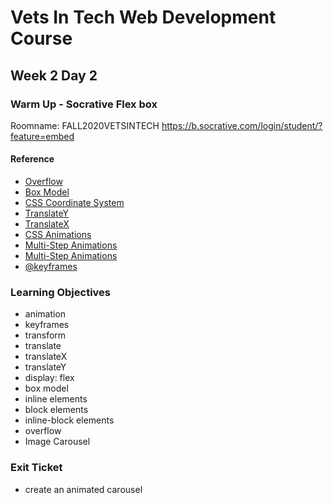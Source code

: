 # Vets In Tech Web Development Course

## Week 2 Day 2

### Warm Up - Socrative Flex box

Roomname: FALL2020VETSINTECH
https://b.socrative.com/login/student/?feature=embed


#### Reference
- [Overflow](https://developer.mozilla.org/en-US/docs/Learn/CSS/Building_blocks/Overflowing_content)
- [Box Model](https://developer.mozilla.org/en-US/docs/Learn/CSS/Building_blocks/The_box_model)
- [CSS Coordinate System](https://developer.mozilla.org/en-US/docs/Web/CSS/transform-function/translate)
- [TranslateY](https://developer.mozilla.org/en-US/docs/Web/CSS/transform-function/translateY)
- [TranslateX](https://developer.mozilla.org/en-US/docs/Web/CSS/transform-function/translateC)
- [CSS Animations](https://www.w3schools.com/css/css3_animations.asp)
- [Multi-Step Animations](https://css-tricks.com/using-multi-step-animations-transitions/)
- [Multi-Step Animations](https://developer.mozilla.org/en-US/docs/Learn/CSS/Building_blocks/Overflowing_content)
- [@keyframes](https://developer.mozilla.org/en-US/docs/Web/CSS/@keyframes)

### Learning Objectives
- animation 
- keyframes
- transform
- translate
- translateX
- translateY
- display: flex
- box model
- inline elements
- block elements
- inline-block elements
- overflow
- Image Carousel

### Exit Ticket
- create an animated carousel

